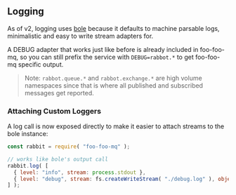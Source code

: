 ## Logging

As of v2, logging uses [bole](https://github.com/rvagg/bole) because it defaults to machine parsable logs, minimalistic and easy to write stream adapters for.

A DEBUG adapter that works just like before is already included in foo-foo-mq, so you can still prefix the service with `DEBUG=rabbot.*` to get foo-foo-mq specific output.

> Note: `rabbot.queue.*` and `rabbot.exchange.*` are high volume namespaces since that is where all published and subscribed messages get reported.

### Attaching Custom Loggers

A log call is now exposed directly to make it easier to attach streams to the bole instance:

```js
const rabbit = require( "foo-foo-mq" );

// works like bole's output call
rabbit.log( [
  { level: "info", stream: process.stdout },
  { level: "debug", stream: fs.createWriteStream( "./debug.log" ), objectMode: true }
] );
```

